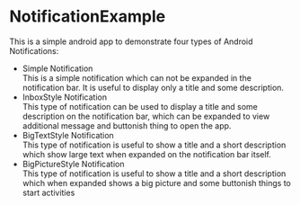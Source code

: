 # NotificationExample

This is a simple android app to demonstrate four types of Android Notifications:
<ul>
<li>Simple Notification</li>
This is a simple notification which can not be expanded in the notification bar. It is useful to display only a title and some description.
<li>InboxStyle Notification</li>
This type of notification can be used to display a title and some description on the notification bar, which can be expanded to view additional message and buttonish thing to open the app.
<li>BigTextStyle Notification</li>
This type of notification is useful to show a title and a short description which show large text when expanded on the notification bar itself. 
<li>BigPictureStyle Notification</li>
This type of notification is useful to show a title and a short description which when expanded shows a big picture and some buttonish things to start activities
